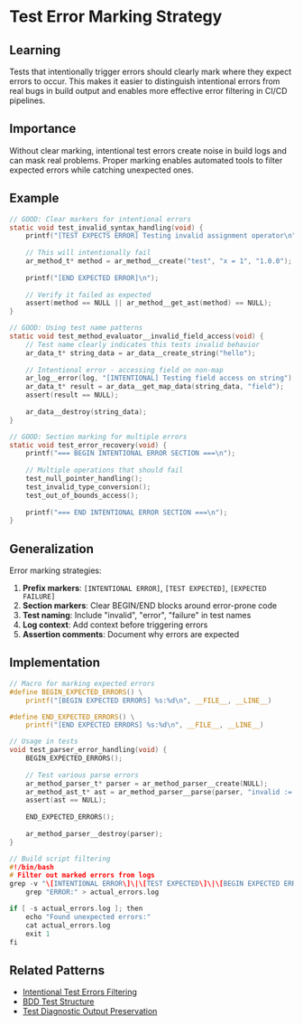# Test Error Marking Strategy

## Learning
Tests that intentionally trigger errors should clearly mark where they expect errors to occur. This makes it easier to distinguish intentional errors from real bugs in build output and enables more effective error filtering in CI/CD pipelines.

## Importance
Without clear marking, intentional test errors create noise in build logs and can mask real problems. Proper marking enables automated tools to filter expected errors while catching unexpected ones.

## Example
```c
// GOOD: Clear markers for intentional errors
static void test_invalid_syntax_handling(void) {
    printf("[TEST EXPECTS ERROR] Testing invalid assignment operator\n");
    
    // This will intentionally fail
    ar_method_t* method = ar_method__create("test", "x = 1", "1.0.0");  // BAD: Invalid syntax
    
    printf("[END EXPECTED ERROR]\n");
    
    // Verify it failed as expected
    assert(method == NULL || ar_method__get_ast(method) == NULL);
}

// GOOD: Using test name patterns
static void test_method_evaluator__invalid_field_access(void) {
    // Test name clearly indicates this tests invalid behavior
    ar_data_t* string_data = ar_data__create_string("hello");
    
    // Intentional error - accessing field on non-map
    ar_log__error(log, "[INTENTIONAL] Testing field access on string");
    ar_data_t* result = ar_data__get_map_data(string_data, "field");
    assert(result == NULL);
    
    ar_data__destroy(string_data);
}

// GOOD: Section marking for multiple errors
static void test_error_recovery(void) {
    printf("=== BEGIN INTENTIONAL ERROR SECTION ===\n");
    
    // Multiple operations that should fail
    test_null_pointer_handling();
    test_invalid_type_conversion();
    test_out_of_bounds_access();
    
    printf("=== END INTENTIONAL ERROR SECTION ===\n");
}
```

## Generalization
Error marking strategies:
1. **Prefix markers**: `[INTENTIONAL ERROR]`, `[TEST EXPECTED]`, `[EXPECTED FAILURE]`
2. **Section markers**: Clear BEGIN/END blocks around error-prone code
3. **Test naming**: Include "invalid", "error", "failure" in test names
4. **Log context**: Add context before triggering errors
5. **Assertion comments**: Document why errors are expected

## Implementation
```c
// Macro for marking expected errors
#define BEGIN_EXPECTED_ERRORS() \
    printf("[BEGIN EXPECTED ERRORS] %s:%d\n", __FILE__, __LINE__)

#define END_EXPECTED_ERRORS() \
    printf("[END EXPECTED ERRORS] %s:%d\n", __FILE__, __LINE__)

// Usage in tests
void test_parser_error_handling(void) {
    BEGIN_EXPECTED_ERRORS();
    
    // Test various parse errors
    ar_method_parser_t* parser = ar_method_parser__create(NULL);
    ar_method_ast_t* ast = ar_method_parser__parse(parser, "invalid := syntax :=");
    assert(ast == NULL);
    
    END_EXPECTED_ERRORS();
    
    ar_method_parser__destroy(parser);
}

// Build script filtering
#!/bin/bash
# Filter out marked errors from logs
grep -v "\[INTENTIONAL ERROR\]\|\[TEST EXPECTED\]\|\[BEGIN EXPECTED ERRORS\]" logs/test.log | \
    grep "ERROR:" > actual_errors.log

if [ -s actual_errors.log ]; then
    echo "Found unexpected errors:"
    cat actual_errors.log
    exit 1
fi
```

## Related Patterns
- [Intentional Test Errors Filtering](intentional-test-errors-filtering.md)
- [BDD Test Structure](bdd-test-structure.md)
- [Test Diagnostic Output Preservation](test-diagnostic-output-preservation.md)